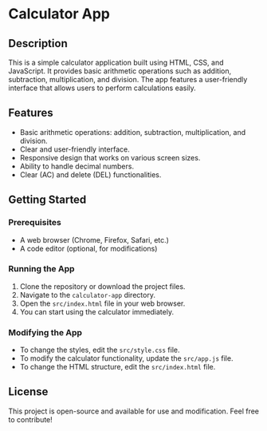 # Calculator App

## Description
This is a simple calculator application built using HTML, CSS, and JavaScript. It provides basic arithmetic operations such as addition, subtraction, multiplication, and division. The app features a user-friendly interface that allows users to perform calculations easily.

## Features
- Basic arithmetic operations: addition, subtraction, multiplication, and division.
- Clear and user-friendly interface.
- Responsive design that works on various screen sizes.
- Ability to handle decimal numbers.
- Clear (AC) and delete (DEL) functionalities.

## Getting Started

### Prerequisites
- A web browser (Chrome, Firefox, Safari, etc.)
- A code editor (optional, for modifications)

### Running the App
1. Clone the repository or download the project files.
2. Navigate to the `calculator-app` directory.
3. Open the `src/index.html` file in your web browser.
4. You can start using the calculator immediately.

### Modifying the App
- To change the styles, edit the `src/style.css` file.
- To modify the calculator functionality, update the `src/app.js` file.
- To change the HTML structure, edit the `src/index.html` file.

## License
This project is open-source and available for use and modification. Feel free to contribute!